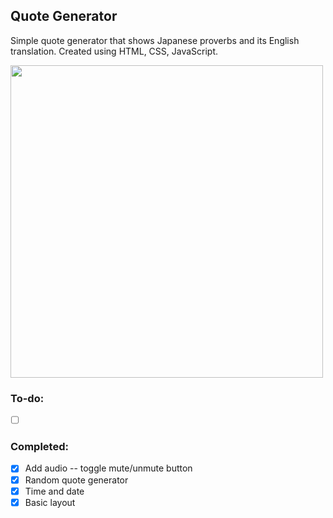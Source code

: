 ## Quote Generator
Simple quote generator that shows Japanese proverbs and its English translation.
Created using HTML, CSS, JavaScript.

<img src="https://user-images.githubusercontent.com/66881641/85179040-d0abe500-b277-11ea-9bc2-c4d02ac7bd0b.PNG" width="500">

### To-do:
- [ ] ⠀⠀⠀⠀⠀⠀⠀
### Completed:
- [x] Add audio -- toggle mute/unmute button
- [x] Random quote generator
- [x] Time and date
- [x] Basic layout
